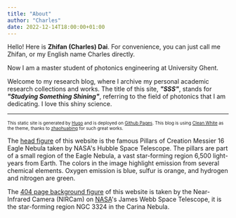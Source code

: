 ```yaml
---
title: "About"
author: "Charles"
date: 2022-12-14T18:00:00+01:00
---
```


Hello! Here is **Zhifan (Charles) Dai**. For convenience, you can just call me Zhifan, or my English name Charles directly. 

Now I am a master student of photonics engineering at University Ghent.

Welcome to my research blog, where I archive my personal academic research collections and works. The title of this site, ***"SSS"***, stands for ***"Studying Something Shining"***, referring to the field of photonics that I am dedicating. I love this shiny science.



---



<font size=1>This static site is generated by [Hugo](http://gohugo.io/) and is deployed on [Github Pages](https://pages.github.com/). This blog is using [Clean White](https://themes.gohugo.io/themes/hugo-theme-cleanwhite/) as the theme, thanks to [zhaohuabing](https://www.zhaohuabing.com)  for such great works.</font>

The [head figure](https://hubblesite.org/contents/media/images/2015/01/3471-Image.html) of this website is the famous Pillars of Creation Messier 16 Eagle Nebula taken by NASA's Hubble Space Telescope. The pillars are part of a small region of the Eagle Nebula, a vast star-forming region 6,500 light-years from Earth. The colors in the image highlight emission from several chemical elements. Oxygen emission is blue, sulfur is orange, and hydrogen and nitrogen are green.

The [404 page background figure](https://images.nasa.gov/details-carina_nebula) of this website is taken by the Near-Infrared Camera (NIRCam) on [NASA](https://images.nasa.gov)'s James Webb Space Telescope, it is the star-forming region NGC 3324 in the Carina Nebula.
